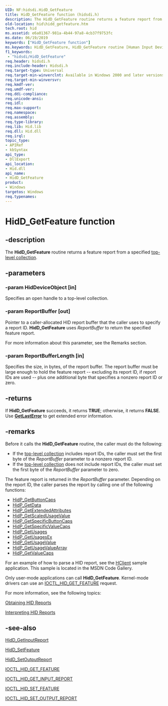 ```yaml
---
UID: NF:hidsdi.HidD_GetFeature
title: HidD_GetFeature function (hidsdi.h)
description: The HidD_GetFeature routine returns a feature report from a specified top-level collection.
old-location: hid\hidd_getfeature.htm
tech.root: hid
ms.assetid: e6a01367-981a-4b44-97a8-4cb37f9753fc
ms.date: 06/19/2019
keywords: ["HidD_GetFeature function"]
ms.keywords: HidD_GetFeature, HidD_GetFeature routine [Human Input Devices], hid.hidd_getfeature, hidfunc_2992bcaf-4ca6-4b6f-9a85-d0add8c7fe99.xml, hidsdi/HidD_GetFeature
f1_keywords:
 - "hidsdi/HidD_GetFeature"
req.header: hidsdi.h
req.include-header: Hidsdi.h
req.target-type: Universal
req.target-min-winverclnt: Available in Windows 2000 and later versions of Windows.
req.target-min-winversvr: 
req.kmdf-ver: 
req.umdf-ver: 
req.ddi-compliance: 
req.unicode-ansi: 
req.idl: 
req.max-support: 
req.namespace: 
req.assembly: 
req.type-library: 
req.lib: Hid.lib
req.dll: Hid.dll
req.irql: 
topic_type:
- APIRef
- kbSyntax
api_type:
- DllExport
api_location:
- Hid.dll
api_name:
- HidD_GetFeature
product:
- Windows
targetos: Windows
req.typenames: 
---
```


# HidD_GetFeature function


## -description


The <b>HidD_GetFeature</b> routine returns a feature report from a specified <a href="https://docs.microsoft.com/windows-hardware/drivers/hid/top-level-collections">top-level collection</a>.


## -parameters




### -param HidDeviceObject [in]

Specifies an open handle to a top-level collection.


### -param ReportBuffer [out]

Pointer to a caller-allocated HID report buffer that the caller uses to specify a report ID. <b>HidD_GetFeature</b> uses <i>ReportBuffer</i> to return the specified feature report. 

For more information about this parameter, see the Remarks section.


### -param ReportBufferLength [in]

Specifies the size, in bytes, of the report buffer. The report buffer must be large enough to hold the feature report -- excluding its report ID, if report IDs are used -- plus one additional byte that specifies a nonzero report ID or zero.


## -returns



If <b>HidD_GetFeature</b> succeeds, it returns <b>TRUE</b>; otherwise, it returns <b>FALSE</b>. Use [**GetLastError**](https://docs.microsoft.com/windows/desktop/api/errhandlingapi/nf-errhandlingapi-getlasterror) to get extended error information.




## -remarks



Before it calls the <b>HidD_GetFeature</b> routine, the caller must do the following:

<ul>
<li>
If the <a href="https://docs.microsoft.com/windows-hardware/drivers/hid/top-level-collections">top-level collection</a> includes report IDs, the caller must set the first byte of the <i>ReportBuffer</i> parameter to a nonzero report ID.

</li>
<li>
If the <a href="https://docs.microsoft.com/windows-hardware/drivers/hid/top-level-collections">top-level collection</a> does not include report IDs, the caller must set the first byte of the <i>ReportBuffer</i> parameter to zero.



</li>
</ul>
The feature report is returned in the <i>ReportBuffer</i>  parameter. Depending on the report ID, the caller parses the report by calling one of the following functions:

<ul>
<li>
<a href="https://docs.microsoft.com/windows-hardware/drivers/ddi/hidpi/nf-hidpi-hidp_getbuttoncaps">HidP_GetButtonCaps</a>
</li>
<li>
<a href="https://docs.microsoft.com/windows-hardware/drivers/ddi/hidpi/nf-hidpi-hidp_getdata">HidP_GetData</a>
</li>
<li>
<a href="https://docs.microsoft.com/windows-hardware/drivers/ddi/hidpi/nf-hidpi-hidp_getextendedattributes">HidP_GetExtendedAttributes</a>
</li>
<li>
<a href="https://docs.microsoft.com/windows-hardware/drivers/ddi/hidpi/nf-hidpi-hidp_getscaledusagevalue">HidP_GetScaledUsageValue</a>
</li>
<li>
<a href="https://docs.microsoft.com/windows-hardware/drivers/ddi/hidpi/nf-hidpi-hidp_getspecificbuttoncaps">HidP_GetSpecificButtonCaps</a>
</li>
<li>
<a href="https://docs.microsoft.com/windows-hardware/drivers/ddi/hidpi/nf-hidpi-hidp_getspecificvaluecaps">HidP_GetSpecificValueCaps</a>
</li>
<li>
<a href="https://docs.microsoft.com/windows-hardware/drivers/ddi/hidpi/nf-hidpi-hidp_getusages">HidP_GetUsages</a>
</li>
<li>
<a href="https://docs.microsoft.com/windows-hardware/drivers/ddi/hidpi/nf-hidpi-hidp_getusagesex">HidP_GetUsagesEx</a>
</li>
<li>
<a href="https://docs.microsoft.com/windows-hardware/drivers/ddi/hidpi/nf-hidpi-hidp_getusagevalue">HidP_GetUsageValue</a>
</li>
<li>
<a href="https://docs.microsoft.com/windows-hardware/drivers/ddi/hidpi/nf-hidpi-hidp_getusagevaluearray">HidP_GetUsageValueArray</a>
</li>
<li>
<a href="https://docs.microsoft.com/windows-hardware/drivers/ddi/hidpi/nf-hidpi-hidp_getvaluecaps">HidP_GetValueCaps</a>
</li>
</ul>
For an example of how to parse a HID report, see the <a href="https://go.microsoft.com/fwlink/p/?linkid=256119">HClient</a> sample application. This sample is located in the MSDN Code Gallery.

Only user-mode applications can call <b>HidD_GetFeature</b>. Kernel-mode drivers can use an <a href="https://docs.microsoft.com/windows-hardware/drivers/ddi/hidclass/ni-hidclass-ioctl_hid_get_feature">IOCTL_HID_GET_FEATURE</a> request.

For more information, see the following topics:


<a href="https://docs.microsoft.com/windows-hardware/drivers/hid/obtaining-hid-reports">Obtaining HID Reports</a>



<a href="https://docs.microsoft.com/windows-hardware/drivers/hid/interpreting-hid-reports">Interpreting HID Reports</a>





## -see-also




<a href="https://docs.microsoft.com/windows-hardware/drivers/ddi/hidsdi/nf-hidsdi-hidd_getinputreport">HidD_GetInputReport</a>



<a href="https://docs.microsoft.com/windows-hardware/drivers/ddi/hidsdi/nf-hidsdi-hidd_setfeature">HidD_SetFeature</a>



<a href="https://docs.microsoft.com/windows-hardware/drivers/ddi/hidsdi/nf-hidsdi-hidd_setoutputreport">HidD_SetOutputReport</a>



<a href="https://docs.microsoft.com/windows-hardware/drivers/ddi/hidclass/ni-hidclass-ioctl_hid_get_feature">IOCTL_HID_GET_FEATURE</a>



<a href="https://docs.microsoft.com/windows-hardware/drivers/ddi/hidclass/ni-hidclass-ioctl_hid_get_input_report">IOCTL_HID_GET_INPUT_REPORT</a>



<a href="https://docs.microsoft.com/windows-hardware/drivers/ddi/hidclass/ni-hidclass-ioctl_hid_set_feature">IOCTL_HID_SET_FEATURE</a>



<a href="https://docs.microsoft.com/windows-hardware/drivers/ddi/hidclass/ni-hidclass-ioctl_hid_set_output_report">IOCTL_HID_SET_OUTPUT_REPORT</a>
 

 

